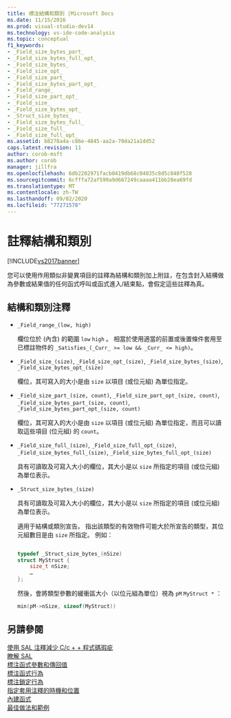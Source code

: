 ```yaml
---
title: 標注結構和類別 |Microsoft Docs
ms.date: 11/15/2016
ms.prod: visual-studio-dev14
ms.technology: vs-ide-code-analysis
ms.topic: conceptual
f1_keywords:
- _Field_size_bytes_part_
- _Field_size_bytes_full_opt_
- _Field_size_bytes_
- _Field_size_opt_
- _Field_size_part_
- _Field_size_bytes_part_opt_
- _Field_range_
- _Field_size_part_opt_
- _Field_size_
- _Field_size_bytes_opt_
- _Struct_size_bytes_
- _Field_size_bytes_full_
- _Field_size_full_
- _Field_size_full_opt_
ms.assetid: b8278a4a-c86e-4845-aa2a-70da21a1dd52
caps.latest.revision: 11
author: corob-msft
ms.author: corob
manager: jillfra
ms.openlocfilehash: 6db2202971facb0419db68c04835c8d5c848f528
ms.sourcegitcommit: 6cfffa72af599a9d667249caaaa411bb28ea69fd
ms.translationtype: MT
ms.contentlocale: zh-TW
ms.lasthandoff: 09/02/2020
ms.locfileid: "77271578"
---
```

# <a name="annotating-structs-and-classes"></a>註釋結構和類別
[!INCLUDE[vs2017banner](../includes/vs2017banner.md)]

您可以使用作用類似非變異項目的註釋為結構和類別加上附註，在包含封入結構做為參數或結果值的任何函式呼叫或函式進入/結束點，會假定這些註釋為真。  
  
## <a name="struct-and-class-annotations"></a>結構和類別注釋  
  
- `_Field_range_(low, high)`  
  
     欄位位於 (內含) 的範圍 `low` `high` 。  相當於使用適當的前置或後置條件套用至已標註物件的 `_Satisfies_(_Curr_ >= low && _Curr_ <= high)`。  
  
- `_Field_size_(size)`, `_Field_size_opt_(size)`, `_Field_size_bytes_(size)`, `_Field_size_bytes_opt_(size)`  
  
     欄位，其可寫入的大小是由 `size` 以項目 (或位元組) 為單位指定。  
  
- `_Field_size_part_(size, count)`, `_Field_size_part_opt_(size, count)`,         `_Field_size_bytes_part_(size, count)`, `_Field_size_bytes_part_opt_(size, count)`  
  
     欄位，其可寫入的大小是由 `size` 以項目 (或位元組) 為單位指定，而且可以讀取這些項目 (位元組) 的 `count`。  
  
- `_Field_size_full_(size)`, `_Field_size_full_opt_(size)`, `_Field_size_bytes_full_(size)`, `_Field_size_bytes_full_opt_(size)`  
  
     具有可讀取及可寫入大小的欄位，其大小是以 `size` 所指定的項目 (或位元組) 為單位表示。  
  
- `_Struct_size_bytes_(size)`  
  
     具有可讀取及可寫入大小的欄位，其大小是以 `size` 所指定的項目 (或位元組) 為單位表示。  
  
     適用于結構或類別宣告。  指出該類型的有效物件可能大於所宣告的類型，其位元組數目是由 `size` 所指定。  例如：  
  
    ```cpp  
  
    typedef _Struct_size_bytes_(nSize)  
    struct MyStruct {  
        size_t nSize;  
        …  
    };  
  
    ```  
  
     然後，會將類型參數的緩衝區大小（以位元組為單位）視為 `pM` `MyStruct *` ：  
  
    ```cpp  
    min(pM->nSize, sizeof(MyStruct))  
    ```  
  
## <a name="see-also"></a>另請參閱  
 [使用 SAL 注釋減少 C/c + + 程式碼瑕疵](../code-quality/using-sal-annotations-to-reduce-c-cpp-code-defects.md)   
 [瞭解 SAL](../code-quality/understanding-sal.md)   
 [標注函式參數和傳回值](../code-quality/annotating-function-parameters-and-return-values.md)   
 [標注函式行為](../code-quality/annotating-function-behavior.md)   
 [標注鎖定行為](../code-quality/annotating-locking-behavior.md)   
 [指定套用注釋的時機和位置](../code-quality/specifying-when-and-where-an-annotation-applies.md)   
 [內建函式](../code-quality/intrinsic-functions.md)   
 [最佳做法和範例](../code-quality/best-practices-and-examples-sal.md)
